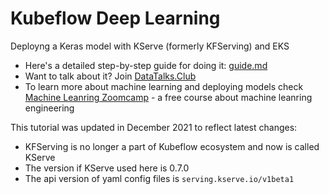 # Kubeflow Deep Learning

Deployng a Keras model with KServe (formerly KFServing) and EKS

* Here's a detailed step-by-step guide for doing it: [guide.md](guide.md)
* Want to talk about it? Join [DataTalks.Club](https://datatalks.club)
* To learn more about machine learning and deploying models check [Machine Leanring Zoomcamp](https://github.com/alexeygrigorev/mlbookcamp-code/tree/master/course-zoomcamp) - a free course about machine leanring engineering

This tutorial was updated in December 2021 to reflect latest changes:

* KFServing is no longer a part of Kubeflow ecosystem and now is called KServe
* The version if KServe used here is 0.7.0 
* The api version of yaml config files is `serving.kserve.io/v1beta1` 
